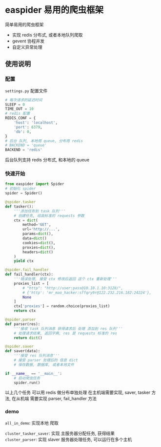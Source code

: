 # easpider 易用的爬虫框架

简单易用的爬虫框架
* 实现 redis 分布式, 或者本地队列爬取
* gevent 协程并发
* 自定义异常处理

## 使用说明
### 配置
`settings.py` 配置文件
```python
# 每次请求的延迟时间
SLEEP = 0
TIME_OUT = 10
# redis 配置
REDIS_CONF = {
    'host': 'localhost',
    'port': 6379,
    'db': 0,
}
# 后台 队列, 本地用 queue, 分布用 redis
# BACKEND = 'queue'
BACKEND = 'redis'
```

后台队列支持 redis 分布式, 和本地的 queue

### 快速开始

```python
from easpider import Spider
# 初始化 spider
spider = Spider()

@spider.tasker
def tasker():
    '''添加任务到 task 队列'''
    # 创建任务, 组装标准的 requests 参数
    ctx = dict(
        method='GET',
        url='http://...',
        params=dict(),
        data=dict()
        cookies=dict(),
        proxies=dict(),
        headers=dict()
    )
    yield ctx

@spider.fail_handler
def fail_handler(ctx):
    '''错误处理, 接受 ctx 修改后返回 这个 ctx 重新处理'''
    proxies_list = [
        # "http": "http://user:pass@10.10.1.10:3128/",
        # {'http': 'mr_mao_hacker:sffqry9r@122.232.216.182:24224'},
        None
    ]
    ctx['proxies'] = random.choice(proxies_list)
    return ctx

@spider.parser
def parser(res):
    '''接收 task 队列消息 获得请求后 处理 添加到 res 队列'''
    # 处理请求结果, 返回字典, res 是 requests 标准的 res
    return dict()

@spider.saver
def saver(data):
    '''接受 res 队列消息'''
    # 接受 parser 处理后的 信息 dict
    # 保存数据, 数据库, 或者本地文件

if __name__ == '__main__':
    # 启动爬虫任务
    spider.run()
```

以上几个任务 可以用 redis 做分布单独处理
在主机端需要实现, saver, tasker 方法, 在从机端 需要实现 parser, fail_handler 方法

### demo

`all_in_demo`: 实现本地 爬取

`cluster_tasker_saver`: 实现 主服务器分配任务, 获得结果             
`cluster_parser`: 实现 slaver 服务器处理任务, 可以运行在多个主机